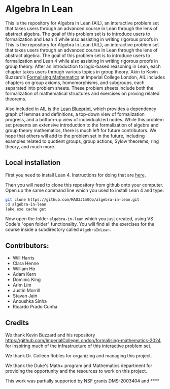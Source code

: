 # Algebra In Lean

This is the repository for Algebra In Lean (AIL), an interactive problem set
that takes users through an advanced course in Lean through the lens of abstract
algebra. The goal of this problem set is to introduce users to formalization and
Lean 4 while also assisting in writing rigorous proofs in This is the repository
for Algebra In Lean (AIL), an interactive problem set that takes users through
an advanced course in Lean through the lens of abstract algebra. The goal of
this problem set is to introduce users to formalization and Lean 4 while also
assisting in writing rigorous proofs in group theory. After an introduction to
logic-based reasoning in Lean, each chapter takes users through various topics
in group theory. Akin to Kevin Buzzard’s [Formalising
Mathematics](https://www.ma.imperial.ac.uk/~buzzard/xena/formalising-mathematics-2024)
at Imperial College London, AIL includes chapters on group axioms,
homomorphisms, and subgroups, each separated into problem sheets. These problem
sheets include both the formalization of mathematical structures and exercises
on proving related theorems.

Also included in AIL is the [Lean
Blueprint](https://mao3j1m0op.github.io/algebra-in-lean/blueprint/), which
provides a dependency graph of lemmas and definitions, a top-down view of
formalization progress, and a bottom-up view of individualized nodes. While this
problem set presents an extensive introduction to the formalization of algebra
and group theory mathematics, there is much left for future contributors. We
hope that others will add to the problem set in the future, including examples
related to quotient groups, group actions, Sylow theorems, ring theory, and much
more.

## Local installation

First you need to install Lean 4. Instructions for doing that are
[here](https://leanprover-community.github.io/get_started.html#regular-install).

Then you will need to clone this repository from github onto your computer. Open
up the same command line which you used to install Lean 4 and type:

```bash
git clone https://github.com/MAO3J1m0Op/algebra-in-lean.git
cd algebra-in-lean
lake exe cache get
```

Now open the folder `algebra-in-lean` which you just created, using
VS Code's "open folder" functionality. You will find all the exercises for the
course inside a subdirectory called `AlgebraInLean`.

## Contributors:

* Will Harris
* Clara Henne
* William Ho
* Adam Kern
* Dominic King
* Arim Lim
* Justin Morrill
* Stavan Jain
* Anoushka Sinha
* Ricardo Prado Cunha

## Credits

We thank Kevin Buzzard and his repository
https://github.com/ImperialCollegeLondon/formalising-mathematics-2024
for inspiring much of the infrastructure of this interactive problem
set.

We thank Dr. Colleen Robles for organizing and managing this project.

We thank the Duke's Math+ program and Mathematics department for providing the
opportunity and the resources to work on this project.

This work was partially supported by NSF grants DMS-2003404 and ****
